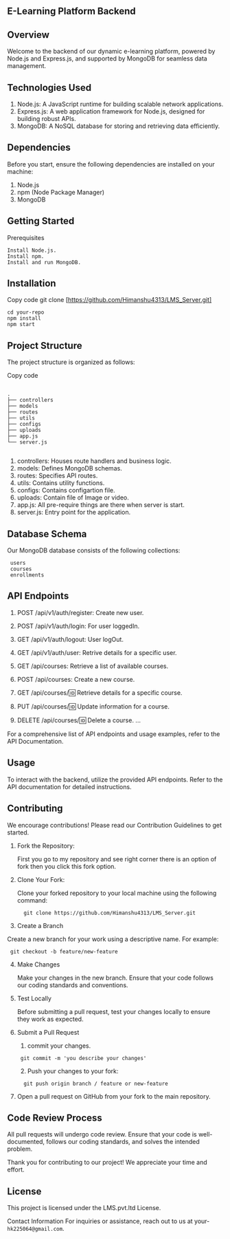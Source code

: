 

## E-Learning Platform Backend

## Overview

Welcome to the backend of our dynamic e-learning platform, powered by Node.js and Express.js, and supported by MongoDB for seamless data management.

## Technologies Used

1. Node.js: A JavaScript runtime for building scalable network applications.
2. Express.js: A web application framework for Node.js, designed for building robust APIs.
3. MongoDB: A NoSQL database for storing and retrieving data efficiently.

## Dependencies

 Before you start, ensure the following dependencies are installed on your machine:

1. Node.js
2. npm (Node Package Manager)
3. MongoDB

## Getting Started

Prerequisites

```
Install Node.js.
Install npm.
Install and run MongoDB.

```
## Installation
Copy code
git clone [https://github.com/Himanshu4313/LMS_Server.git]
```
cd your-repo
npm install
npm start

```

## Project Structure
The project structure is organized as follows:

Copy code
```

.
├── controllers
├── models
├── routes
├── utils
├── configs
├── uploads
├── app.js
└── server.js


```

1. controllers: Houses route handlers and business logic.
2. models: Defines MongoDB schemas.
3. routes: Specifies API routes.
4. utils: Contains utility functions.
5. configs: Contains configartion file.
6. uploads: Contain file of Image or video.
7. app.js: All pre-require things are there when server is start.
8. server.js: Entry point for the application.

## Database Schema
Our MongoDB database consists of the following collections:

```
 users
 courses
 enrollments

```

## API Endpoints

1. POST /api/v1/auth/register: Create new user.
2. POST /api/v1/auth/login: For user loggedIn.
3. GET /api/v1/auth/logout: User logOut.
4. GET /api/v1/auth/user: Retrive details for a specific user.

5. GET /api/courses: Retrieve a list of available courses.
6. POST /api/courses: Create a new course.
7. GET /api/courses/:id: Retrieve details for a specific course.
8. PUT /api/courses/:id: Update information for a course.
9. DELETE /api/courses/:id: Delete a course.
...

 For a comprehensive list of API endpoints and usage examples, refer to the API Documentation.

## Usage

To interact with the backend, utilize the provided API endpoints. Refer to the API documentation for detailed instructions.

## Contributing

We encourage contributions! Please read our Contribution Guidelines to get started.

1. Fork the Repository:

      First you go to my repository and see right corner there is an option of fork then you click this fork option.

2. Clone Your Fork:

   Clone your forked repository to your local machine using the following command:

   ```
     git clone https://github.com/Himanshu4313/LMS_Server.git

   ```
3. Create a Branch

  Create a new branch for your work using a descriptive name. For example:

  ```
   git checkout -b feature/new-feature

  ```
4. Make Changes

    Make your changes in the new branch. Ensure that your code follows our coding standards and conventions.   

5. Test Locally

   Before submitting a pull request, test your changes locally to ensure they work as expected.

6. Submit a Pull Request

   1. commit your changes.

   ```
    git commit -m 'you describe your changes'

   ```
   2. Push your changes to your fork:

   ```
     git push origin branch / feature or new-feature

   ```
  3. Open a pull request on GitHub from your fork to the main repository.

## Code Review Process

 All pull requests will undergo code review. Ensure that your code is well-documented, follows our coding standards, and solves the intended problem.

  Thank you for contributing to our project! We appreciate your time and effort.
## License

This project is licensed under the LMS.pvt.ltd License.

Contact Information
For inquiries or assistance, reach out to us at your-`hk225064@gmail.com`.























































































































